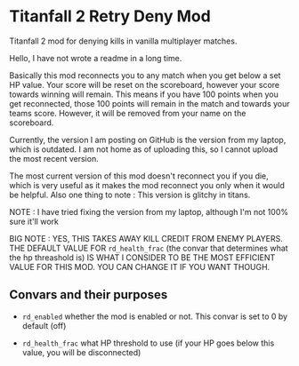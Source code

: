# Titanfall 2 Retry Deny Mod
Titanfall 2 mod for denying kills in vanilla multiplayer matches.

Hello, I have not wrote a readme in a long time. 

Basically this mod reconnects you to any match when you get below a set HP value. Your score will be reset on the scoreboard, however your score towards winning will remain. 
This means if you have 100 points when you get reconnected, those 100 points will remain in the match and towards your teams score. However, it will be removed from your name on the scoreboard.

Currently, the version I am posting on GitHub is the version from my laptop, which is outdated. I am not home as of uploading this, so I cannot upload the most recent version.

The most current version of this mod doesn't reconnect you if you die, which is very useful as it makes the mod reconnect you only when it would be helpful. Also one thing to note : This version is glitchy in titans. 

NOTE : I have tried fixing the version from my laptop, although I'm not 100% sure it'll work

BIG NOTE : YES, THIS TAKES AWAY KILL CREDIT FROM ENEMY PLAYERS. THE DEFAULT VALUE FOR `rd_health_frac` (the convar that determines what the hp threashold is) IS WHAT I CONSIDER TO BE THE MOST EFFICIENT VALUE FOR THIS MOD. YOU CAN CHANGE IT IF YOU WANT THOUGH. 

## Convars and their purposes

- `rd_enabled` whether the mod is enabled or not. This convar is set to 0 by default (off)

- `rd_health_frac` what HP threshold to use (if your HP goes below this value, you will be disconnected)
